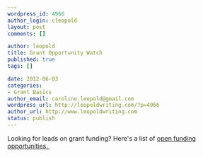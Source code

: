 ```yaml
--- 
wordpress_id: 4966
author_login: cleopold
layout: post
comments: []

author: leopold
title: Grant Opportunity Watch
published: true
tags: []

date: 2012-06-03 
categories: 
- Grant Basics
author_email: caroline.leopold@gmail.com
wordpress_url: http://leopoldwriting.com/?p=4966
author_url: http://www.leopoldwriting.com
status: publish
---
```

Looking for leads on grant funding? Here's a list of <a href="http://leopoldwriting.com/funding-headlines/">open funding opportunities. </a>

&nbsp;
